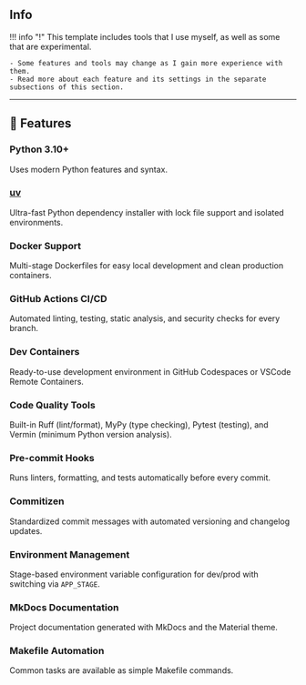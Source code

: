 
## Info
!!! info "!"
    This template includes tools that I use myself, as well as some that are experimental.

    - Some features and tools may change as I gain more experience with them.
    - Read more about each feature and its settings in the separate subsections of this section.

---

## 🚀 Features

### **Python 3.10+**
  Uses modern Python features and syntax.

### **[uv](https://docs.astral.sh/uv/)**
  Ultra-fast Python dependency installer with lock file support and isolated environments.

### **Docker Support**
  Multi-stage Dockerfiles for easy local development and clean production containers.

### **GitHub Actions CI/CD**
  Automated linting, testing, static analysis, and security checks for every branch.

### **Dev Containers**
  Ready-to-use development environment in GitHub Codespaces or VSCode Remote Containers.

### **Code Quality Tools**
  Built-in Ruff (lint/format), MyPy (type checking), Pytest (testing), and Vermin (minimum Python version analysis).

### **Pre-commit Hooks**
  Runs linters, formatting, and tests automatically before every commit.

### **Commitizen**
  Standardized commit messages with automated versioning and changelog updates.

### **Environment Management**
  Stage-based environment variable configuration for dev/prod with switching via `APP_STAGE`.

### **MkDocs Documentation**
  Project documentation generated with MkDocs and the Material theme.

### **Makefile Automation**
  Common tasks are available as simple Makefile commands.